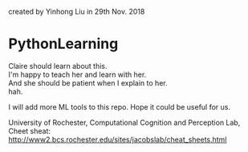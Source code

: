 created by Yinhong Liu in 29th Nov. 2018

# PythonLearning
Claire should learn about this.<br>
I'm happy to teach her and learn with her. <br>
And she should be patient when I explain to her.<br>
hah. <br>

I will add more ML tools to this repo. Hope it could be useful for us. <br>

University of Rochester, Computational Cognition and Perception Lab, Cheet sheat: http://www2.bcs.rochester.edu/sites/jacobslab/cheat_sheets.html<br>

